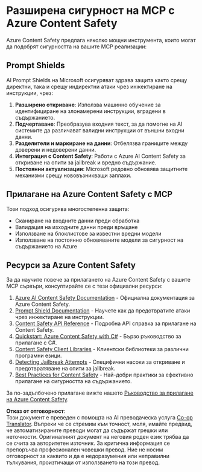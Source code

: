 <!--
CO_OP_TRANSLATOR_METADATA:
{
  "original_hash": "f5300fd1b5e84520d500b2a8f568a1d8",
  "translation_date": "2025-07-17T13:49:45+00:00",
  "source_file": "02-Security/azure-content-safety.md",
  "language_code": "bg"
}
-->
# Разширена сигурност на MCP с Azure Content Safety

Azure Content Safety предлага няколко мощни инструмента, които могат да подобрят сигурността на вашите MCP реализации:

## Prompt Shields

AI Prompt Shields на Microsoft осигуряват здрава защита както срещу директни, така и срещу индиректни атаки чрез инжектиране на инструкции, чрез:

1. **Разширено откриване**: Използва машинно обучение за идентифициране на злонамерени инструкции, вградени в съдържанието.
2. **Подчертаване**: Преобразува входния текст, за да помогне на AI системите да различават валидни инструкции от външни входни данни.
3. **Разделители и маркиране на данни**: Отбелязва границите между доверени и недоверени данни.
4. **Интеграция с Content Safety**: Работи с Azure AI Content Safety за откриване на опити за jailbreak и вредно съдържание.
5. **Постоянни актуализации**: Microsoft редовно обновява защитните механизми срещу нововъзникващи заплахи.

## Прилагане на Azure Content Safety с MCP

Този подход осигурява многостепенна защита:
- Сканиране на входните данни преди обработка
- Валидация на изходните данни преди връщане
- Използване на блоклистове за известни вредни модели
- Използване на постоянно обновяваните модели за сигурност на съдържанието на Azure

## Ресурси за Azure Content Safety

За да научите повече за прилагането на Azure Content Safety с вашите MCP сървъри, консултирайте се с тези официални ресурси:

1. [Azure AI Content Safety Documentation](https://learn.microsoft.com/azure/ai-services/content-safety/) - Официална документация за Azure Content Safety.
2. [Prompt Shield Documentation](https://learn.microsoft.com/azure/ai-services/content-safety/concepts/prompt-shield) - Научете как да предотвратите атаки чрез инжектиране на инструкции.
3. [Content Safety API Reference](https://learn.microsoft.com/rest/api/contentsafety/) - Подробна API справка за прилагане на Content Safety.
4. [Quickstart: Azure Content Safety with C#](https://learn.microsoft.com/azure/ai-services/content-safety/quickstart-csharp) - Бързо ръководство за прилагане с C#.
5. [Content Safety Client Libraries](https://learn.microsoft.com/azure/ai-services/content-safety/quickstart-client-libraries-rest-api) - Клиентски библиотеки за различни програмни езици.
6. [Detecting Jailbreak Attempts](https://learn.microsoft.com/azure/ai-services/content-safety/concepts/jailbreak-detection) - Специфични насоки за откриване и предотвратяване на опити за jailbreak.
7. [Best Practices for Content Safety](https://learn.microsoft.com/azure/ai-services/content-safety/concepts/best-practices) - Най-добри практики за ефективно прилагане на сигурността на съдържанието.

За по-задълбочено прилагане вижте нашето [Ръководство за прилагане на Azure Content Safety](./azure-content-safety-implementation.md).

**Отказ от отговорност**:  
Този документ е преведен с помощта на AI преводаческа услуга [Co-op Translator](https://github.com/Azure/co-op-translator). Въпреки че се стремим към точност, моля, имайте предвид, че автоматизираните преводи могат да съдържат грешки или неточности. Оригиналният документ на неговия роден език трябва да се счита за авторитетен източник. За критична информация се препоръчва професионален човешки превод. Ние не носим отговорност за каквито и да е недоразумения или неправилни тълкувания, произтичащи от използването на този превод.